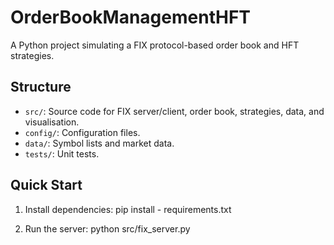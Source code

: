 # OrderBookManagementHFT

A Python project simulating a FIX protocol-based order book and HFT strategies.

## Structure

- `src/`: Source code for FIX server/client, order book, strategies, data, and visualisation.
- `config/`: Configuration files.
- `data/`: Symbol lists and market data.
- `tests/`: Unit tests.

## Quick Start

1. Install dependencies:
pip install - requirements.txt

2. Run the server:
python src/fix_server.py